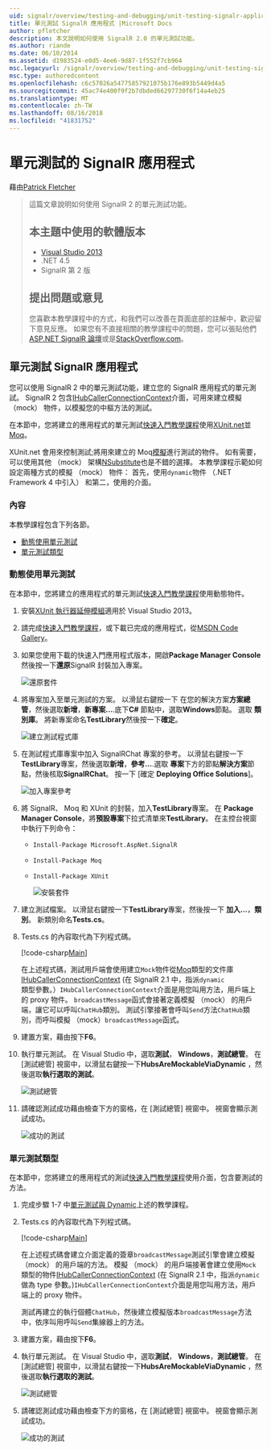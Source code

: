 ```yaml
---
uid: signalr/overview/testing-and-debugging/unit-testing-signalr-applications
title: 單元測試 SignalR 應用程式 |Microsoft Docs
author: pfletcher
description: 本文說明如何使用 SignalR 2.0 的單元測試功能。
ms.author: riande
ms.date: 06/10/2014
ms.assetid: d1983524-e0d5-4ee6-9d87-1f552f7cb964
msc.legacyurl: /signalr/overview/testing-and-debugging/unit-testing-signalr-applications
msc.type: authoredcontent
ms.openlocfilehash: c6c57026a54775857921075b176e893b5449d4a5
ms.sourcegitcommit: 45ac74e400f9f2b7dbded66297730f6f14a4eb25
ms.translationtype: MT
ms.contentlocale: zh-TW
ms.lasthandoff: 08/16/2018
ms.locfileid: "41831752"
---
```

<a name="unit-testing-signalr-applications"></a>單元測試的 SignalR 應用程式
====================
藉由[Patrick Fletcher](https://github.com/pfletcher)

> 這篇文章說明如何使用 SignalR 2 的單元測試功能。 
> 
> ## <a name="software-versions-used-in-this-topic"></a>本主題中使用的軟體版本
> 
> 
> - [Visual Studio 2013](https://www.microsoft.com/visualstudio/eng/2013-downloads)
> - .NET 4.5
> - SignalR 第 2 版
>   
> 
> 
> ## <a name="questions-and-comments"></a>提出問題或意見
> 
> 您喜歡本教學課程中的方式，和我們可以改善在頁面底部的註解中，歡迎留下意見反應。 如果您有不直接相關的教學課程中的問題，您可以張貼他們[ASP.NET SignalR 論壇](https://forums.asp.net/1254.aspx/1?ASP+NET+SignalR)或是[StackOverflow.com](http://stackoverflow.com/)。


<a id="unit"></a>
## <a name="unit-testing-signalr-applications"></a>單元測試 SignalR 應用程式

您可以使用 SignalR 2 中的單元測試功能，建立您的 SignalR 應用程式的單元測試。 SignalR 2 包含[IHubCallerConnectionContext](https://msdn.microsoft.com/library/microsoft.aspnet.signalr.hubs.ihubcallerconnectioncontext(v=vs.118).aspx)介面，可用來建立模擬 （mock） 物件，以模擬您的中樞方法的測試。

在本節中，您將建立的應用程式的單元測試[快速入門教學課程](../getting-started/tutorial-getting-started-with-signalr.md)使用[XUnit.net](https://github.com/xunit/xunit)並[Moq](https://github.com/Moq/moq4)。

XUnit.net 會用來控制測試;將用來建立的 Moq[模擬](http://en.wikipedia.org/wiki/Mock_object)進行測試的物件。 如有需要，可以使用其他 （mock） 架構[NSubstitute](http://nsubstitute.github.io/)也是不錯的選擇。 本教學課程示範如何設定兩種方式的模擬 （mock） 物件： 首先，使用`dynamic`物件 （.NET Framework 4 中引入） 和第二，使用的介面。

### <a name="contents"></a>內容

本教學課程包含下列各節。

- [動態使用單元測試](#dynamic)
- [單元測試類型](#type)

<a id="dynamic"></a>
### <a name="unit-testing-with-dynamic"></a>動態使用單元測試

在本節中，您將建立的應用程式的單元測試[快速入門教學課程](../getting-started/tutorial-getting-started-with-signalr.md)使用動態物件。

1. 安裝[XUnit 執行器延伸模組](https://visualstudiogallery.msdn.microsoft.com/463c5987-f82b-46c8-a97e-b1cde42b9099)適用於 Visual Studio 2013。
2. 請完成[快速入門教學課程](../getting-started/tutorial-getting-started-with-signalr.md)，或下載已完成的應用程式，從[MSDN Code Gallery](https://code.msdn.microsoft.com/SignalR-Getting-Started-b9d18aa9)。
3. 如果您使用下載的快速入門應用程式版本，開啟**Package Manager Console**然後按一下**還原**SignalR 封裝加入專案。

    ![還原套件](unit-testing-signalr-applications/_static/image1.png)
4. 將專案加入至單元測試的方案。 以滑鼠右鍵按一下 在您的解決方案**方案總管**，然後選取**新增**，**新專案...**.底下**C#** 節點中，選取**Windows**節點。 選取 **類別庫**。 將新專案命名**TestLibrary**然後按一下**確定**。

    ![建立測試程式庫](unit-testing-signalr-applications/_static/image2.png)
5. 在測試程式庫專案中加入 SignalRChat 專案的參考。 以滑鼠右鍵按一下**TestLibrary**專案，然後選取**新增**，**參考...**.選取 **專案**下方的節點**解決方案**節點，然後核取**SignalRChat**。 按一下 [確定 **Deploying Office Solutions**]。

    ![加入專案參考](unit-testing-signalr-applications/_static/image3.png)
6. 將 SignalR、 Moq 和 XUnit 的封裝，加入**TestLibrary**專案。 在  **Package Manager Console**，將**預設專案**下拉式清單來**TestLibrary**。 在主控台視窗中執行下列命令：

   - `Install-Package Microsoft.AspNet.SignalR`
   - `Install-Package Moq`
   - `Install-Package XUnit`

     ![安裝套件](unit-testing-signalr-applications/_static/image4.png)
7. 建立測試檔案。 以滑鼠右鍵按一下**TestLibrary**專案，然後按一下 **加入...**，**類別**。 新類別命名**Tests.cs**。
8. Tests.cs 的內容取代為下列程式碼。

    [!code-csharp[Main](unit-testing-signalr-applications/samples/sample1.cs)]

    在上述程式碼，測試用戶端會使用建立`Mock`物件從[Moq](https://github.com/Moq/moq4)類型的文件庫[IHubCallerConnectionContext](https://msdn.microsoft.com/library/microsoft.aspnet.signalr.hubs.ihubcallerconnectioncontext(v=vs.118).aspx) (在 SignalR 2.1 中，指派`dynamic`類型參數。）`IHubCallerConnectionContext`介面是用您叫用方法，用戶端上的 proxy 物件。 `broadcastMessage`函式會接著定義模擬 （mock） 的用戶端，讓它可以呼叫`ChatHub`類別。 測試引擎接著會呼叫`Send`方法`ChatHub`類別，而呼叫模擬 （mock）`broadcastMessage`函式。
9. 建置方案，藉由按下**F6**。
10. 執行單元測試。 在 Visual Studio 中，選取**測試**， **Windows**，**測試總管**。 在 [測試總管] 視窗中，以滑鼠右鍵按一下**HubsAreMockableViaDynamic** ，然後選取**執行選取的測試**。

    ![測試總管](unit-testing-signalr-applications/_static/image5.png)
11. 請確認測試成功藉由檢查下方的窗格，在 [測試總管] 視窗中。 視窗會顯示測試成功。

    ![成功的測試](unit-testing-signalr-applications/_static/image6.png)

<a id="type"></a>
### <a name="unit-testing-by-type"></a>單元測試類型

在本節中，您將建立的應用程式的測試[快速入門教學課程](../getting-started/tutorial-getting-started-with-signalr.md)使用介面，包含要測試的方法。

1. 完成步驟 1-7 中[單元測試與 Dynamic](#dynamic)上述的教學課程。
2. Tests.cs 的內容取代為下列程式碼。

    [!code-csharp[Main](unit-testing-signalr-applications/samples/sample2.cs)]

    在上述程式碼會建立介面定義的簽章`broadcastMessage`測試引擎會建立模擬 （mock） 的用戶端的方法。 模擬 （mock） 的用戶端接著會建立使用`Mock`類型的物件[IHubCallerConnectionContext](https://msdn.microsoft.com/library/microsoft.aspnet.signalr.hubs.ihubcallerconnectioncontext(v=vs.118).aspx) (在 SignalR 2.1 中，指派`dynamic`做為 type 參數。)`IHubCallerConnectionContext`介面是用您叫用方法，用戶端上的 proxy 物件。

    測試再建立的執行個體`ChatHub`，然後建立模擬版本`broadcastMessage`方法中，依序叫用呼叫`Send`集線器上的方法。
3. 建置方案，藉由按下**F6**。
4. 執行單元測試。 在 Visual Studio 中，選取**測試**， **Windows**，**測試總管**。 在 [測試總管] 視窗中，以滑鼠右鍵按一下**HubsAreMockableViaDynamic** ，然後選取**執行選取的測試**。

    ![測試總管](unit-testing-signalr-applications/_static/image7.png)
5. 請確認測試成功藉由檢查下方的窗格，在 [測試總管] 視窗中。 視窗會顯示測試成功。

    ![成功的測試](unit-testing-signalr-applications/_static/image8.png)
